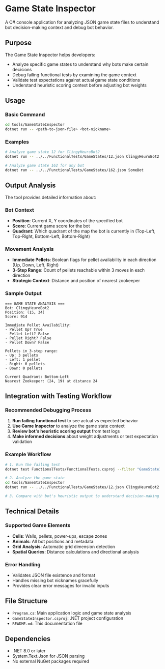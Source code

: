 # Game State Inspector

A C# console application for analyzing JSON game state files to understand bot decision-making context and debug bot behavior.

## Purpose

The Game State Inspector helps developers:
- Analyze specific game states to understand why bots make certain decisions
- Debug failing functional tests by examining the game context
- Validate test expectations against actual game state conditions
- Understand heuristic scoring context before adjusting bot weights

## Usage

### Basic Command
```bash
cd tools/GameStateInspector
dotnet run -- <path-to-json-file> <bot-nickname>
```

### Examples
```bash
# Analyze game state 12 for ClingyHeuroBot2
dotnet run -- ../../FunctionalTests/GameStates/12.json ClingyHeuroBot2

# Analyze game state 162 for any bot
dotnet run -- ../../FunctionalTests/GameStates/162.json SomeBot
```

## Output Analysis

The tool provides detailed information about:

### Bot Context
- **Position**: Current X, Y coordinates of the specified bot
- **Score**: Current game score for the bot
- **Quadrant**: Which quadrant of the map the bot is currently in (Top-Left, Top-Right, Bottom-Left, Bottom-Right)

### Movement Analysis
- **Immediate Pellets**: Boolean flags for pellet availability in each direction (Up, Down, Left, Right)
- **3-Step Range**: Count of pellets reachable within 3 moves in each direction
- **Strategic Context**: Distance and position of nearest zookeeper

### Sample Output
```
=== GAME STATE ANALYSIS ===
Bot: ClingyHeuroBot2
Position: (15, 34)
Score: 914

Immediate Pellet Availability:
- Pellet Up? True
- Pellet Left? False  
- Pellet Right? False
- Pellet Down? False

Pellets in 3-step range:
- Up: 3 pellets
- Left: 1 pellet
- Right: 0 pellets  
- Down: 0 pellets

Current Quadrant: Bottom-Left
Nearest Zookeeper: (24, 19) at distance 24
```

## Integration with Testing Workflow

### Recommended Debugging Process
1. **Run failing functional test** to see actual vs expected behavior
2. **Use Game Inspector** to analyze the game state context
3. **Review bot's heuristic scoring output** from test logs
4. **Make informed decisions** about weight adjustments or test expectation validation

### Example Workflow
```bash
# 1. Run the failing test
dotnet test FunctionalTests/FunctionalTests.csproj --filter "GameState12ClingyHeuroBot2MustMoveUp"

# 2. Analyze the game state
cd tools/GameStateInspector
dotnet run -- ../../FunctionalTests/GameStates/12.json ClingyHeuroBot2

# 3. Compare with bot's heuristic output to understand decision-making
```

## Technical Details

### Supported Game Elements
- **Cells**: Walls, pellets, power-ups, escape zones
- **Animals**: All bot positions and metadata
- **Grid Analysis**: Automatic grid dimension detection
- **Spatial Queries**: Distance calculations and directional analysis

### Error Handling
- Validates JSON file existence and format
- Handles missing bot nicknames gracefully
- Provides clear error messages for invalid inputs

## File Structure
- `Program.cs`: Main application logic and game state analysis
- `GameStateInspector.csproj`: .NET project configuration
- `README.md`: This documentation file

## Dependencies
- .NET 8.0 or later
- System.Text.Json for JSON parsing
- No external NuGet packages required 